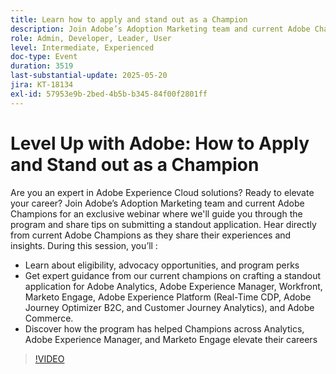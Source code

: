 ```yaml
---
title: Learn how to apply and stand out as a Champion
description: Join Adobe’s Adoption Marketing team and current Adobe Champions for an exclusive webinar where we'll guide you through the program and share tips on submitting a standout application.
role: Admin, Developer, Leader, User
level: Intermediate, Experienced
doc-type: Event
duration: 3519
last-substantial-update: 2025-05-20
jira: KT-18134
exl-id: 57953e9b-2bed-4b5b-b345-84f00f2801ff
---
```

# Level Up with Adobe: How to Apply and Stand out as a Champion 

Are you an expert in Adobe Experience Cloud solutions? Ready to elevate your career? Join Adobe’s Adoption Marketing team and current Adobe Champions for an exclusive webinar where we'll guide you through the program and share tips on submitting a standout application. Hear directly from current Adobe Champions as they share their experiences and insights. During this session, you’ll :

* Learn about eligibility, advocacy opportunities, and program perks
* Get expert guidance from our current champions on crafting a standout application for Adobe Analytics, Adobe Experience Manager, Workfront, Marketo Engage, Adobe Experience Platform (Real-Time CDP, Adobe Journey Optimizer B2C, and Customer Journey Analytics), and Adobe Commerce.
* Discover how the program has helped Champions across Analytics, Adobe Experience Manager, and Marketo Engage elevate their careers

>[!VIDEO](https://video.tv.adobe.com/v/3458989/?learn=on&enablevpops)
